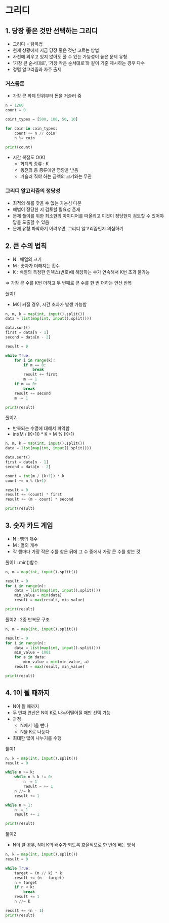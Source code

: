 # 그리디
## 1. 당장 좋은 것만 선택하는 그리디

- 그리디 = 탐욕법
- 현재 상황에서 지금 당장 좋은 것만 고르는 방법
- 사전에 외우고 있지 않아도 풀 수 있는 가능성이 높은 문제 유형
- ‘가장 큰 순서대로’, ‘가장 작은 순서대로’와 같이 기준 제시하는 경우 다수
- 정렬 알고리즘과 자주 출제

### 거스름돈

- 가장 큰 화폐 단위부터 돈을 거슬러 줌

```python
n = 1260
count = 0

coint_types = [500, 100, 50, 10]

for coin in coin_types:
	count += n // coin
	n %= coin

print(count)
```

- 시간 복잡도 O(K)
    - 화폐의 종류 : K
    - 동전의 총 종류에만 영향을 받음
    - 거슬러 줘야 하는 금액의 크기와는 무관

### 그리디 알고리즘의 정당성

- 최적의 해를 찾을 수 없는 가능성 다분
- 해법이 정당한 지 검토할 필요성 존재
- 문제 풀이를 위한 최소한의 아이디어를 떠올리고 이것이 정당한지 검토할 수 있어야 답을 도출할 수 있음
- 문제 유형 파악하기 어려우면, 그리디 알고리즘인지 의심하기

## 2. 큰 수의 법칙

- N : 배열의 크기
- M : 숫자가 더해지는 횟수
- K : 배열의 특정한 인덱스(번호)에 해당하는 수가 연속해서 K번 초과 불가능

⇒ 가장 큰 수를 K번 더하고 두 번째로 큰 수를 한 번 더하는 연산 반복

풀이1.

- M이 커질 경우, 시간 초과가 발생 가능함

```python
n, m, k = map(int, input().split())
data = list(map(int, input().split()))

data.sort()
first = data[n - 1]
second = data[n - 2]

result = 0

while True:
	for i in range(k):
		if m == 0:
			break
		result += first
		m -= 1
	if m == 0:
		break
	result += second
	m -= 1

print(result)

```

풀이2.

- 반복되는 수열에 대해서 파악함
- int(M / (K+1)) * K + M % (K+1)

```python
n, m, k = map(int, input().split())
data = list(map(int, input().split()))

data.sort()
first = data[n - 1]
second = data[n - 2]

count = int(m / (k+1)) * k
count += m % (k+1)

result = 0
result += (count) * first
result += (m - count) * second

print(result)
```

## 3. 숫자 카드 게임

- N : 행의 개수
- M : 열의 개수
- 각 행마다 가장 작은 수를 찾은 뒤에 그 수 중에서 가장 큰 수를 찾는 것

풀이1 : min()함수

```python
n, m = map(int, input().split())

result = 0
for i in range(n):
	data = list(map(int, input().split()))
	min_value = min(data)
	result = max(result, min_value)

print(result)
```

풀이2 : 2중 반복문 구조

```python
n, m = map(int, input().split())

result = 0
for i in range(n):
	data = list(map(int, input().split()))
	min_value = 1001
	for a in data:
		min_value = min(min_value, a)
	result = max(result, min_value)

print(result)
```

## 4. 1이 될 때까지

- N이 될 때까지
- 두 번째 연산은 N이 K로 나누어떨어질 때만 선택 가능
- 과정
    - N에서 1을 뺀다
    - N을 K로 나눈다
- 최대한 많이 나누기를 수행

풀이1

```python
n, k = map(int, input().split())
result = 0

while n >= k:
	while n % k != 0:
		n -= 1
		result = += 1
	n //= k
	result += 1

while n > 1:
	n -= 1
	result += 1

print(result)
```

풀이2

- N이 클 경우, N이 K의 배수가 되도록 효율적으로 한 번에 빼는 방식

```python
n, k = map(int, input().split())
result = 0

while True:
	target = (n // k) * k
	result += (n - target)
	n = target
	if n < k:
		break
	result += 1
	n //= k

result += (n - 1)
print(result)
```